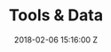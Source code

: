 ---
title: Tools & Data
date: 2018-02-06 15:16:00 Z
position: 4
Block 0:
  Header: What is OpenStreetMap
  Text: OpenStreetMap is a collaborative project to create a free editable world map and is at the core of HOT’s mapping activities. You are free to use it for any purpose as long as you credit OSM and its contributors. The power of OpenStreetMap is that it empowers anyone, anywhere in the world to add information to a collective map and use the data for any purpose.
  Image: https://cdn.hotosm.org/website/open-source.png
  Tools:
  - Name: Access our repositories
    URL: https://github.com/hotosm
Block 999:
  Header: What is Open Mapping
  Text: Open mapping is a global movement to create free and open geographic data. Beyond open data, it is a broad community partnership to collaboratively create a critical data resource for monitoring and meeting the Sustainable Development Goals (SDGs) by making available fundamental, detailed, and timely information on where things are in our world.
  Text-alternate: ' Open mapping is a global movement to create free and open geographic data. Grounded in open source principles and Data Protection. HOT serves as a platform that fosters community building, collaboration and development of resources to contribute to the movement. At its core is OpenStreetMap (OSM), a crowdsourced project to map the world driven by a growing community of mappers.<br> 
  <br>
  Check out the resources available within LearnOSM, to get started on OSM or use the many tools available to edit or use the open data.<br>
  If you are interested in contributing or repurposing our tools, you can access all our code, documentation, and other resources on GitHub.'
  Image: https://cdn.hotosm.org/website/HOT+Staff.jpeg
  Tools:
  - Name: GitHub Repo
    URL: "https://github.com/hotosm"
  - Name: HOT Docs Index
    URL: https://docs.hotosm.org/
Block 1:
  Header: Open Mapping Tools
  Text: "Join the global movement towards free and open geographic data! <br> We have compiled a list of tools that can empower communities at every stage of open mapping. 
   <br>"
  Image: https://cdn.hotosm.org/website/52100358553_94c50062d2_k.jpg
  Tools:
  - Name: Explore the tools
    URL: "/open-mapping-tools"
Block 2:
  Header: TECH PRODUCT SUITE
  Text: HOT is developing a technical stack to assist the open mapping community. This includes remote mapping, field data collection, and data access. To learn more, check out our tech stack and access our repository.
  Image: "https://cdn.hotosm.org/website/GAL+Group+for+Mapping+Tips+Post.jpg"
  Tools:
  - Name: Explore the tools
    URL: "https://github.com/hotosm"
Block 1111:
  Header: Open Source
  Text: Open source is at the heart of the HOT Community. We create and build open
    source tools and run our projects with an open source ethos. If you are interested
    in using our tools or contributing, you can access all our code, documentation,
    and other resources on GitHub.
  Image: https://cdn.hotosm.org/website/open-source.png
  Tools:
  - Name: Explore the Tools
    URL: https://github.com/hotosm
Block 222:
  Header: Learn about OpenStreetMap
  Text: OpenStreetMap is a free street level map of the world, created by an ever
    growing community of mappers. Get started by learning about how to edit OpenStreetMap
    or using the many tools available to edit or use OSM data. Check out the resources
    available within LearnOSM or the HOT Training Center. The OSM Wiki has documentation
    around feature tags and processes of the community.
  Image: https://cdn.hotosm.org/website/tools-learnosm.png
  Tools:
  - Name: LearnOSM
    URL: https://learnosm.org
  - Name: OpenStreetMap
    URL: https://openstreetmap.org
  - Name: GitHub repositories
    URL: https://github.com/hotosm
Block 3:
  Header: Plan a Mapping Campaign
  Text: If you are interested in starting a remote or field mapping campaign, you
    can get started by finding available imagery to use via OpenAerialMap, plan a
    remote mapping campaign via the Tasking Manager.
  Image: https://cdn.hotosm.org/website/tm4-explore.png
  Tools:
  - Name: OpenAerialMap
    URL: https://openaerialmap.org/
  - Name: Tasking Manager
    URL: https://tasks.hotosm.org/
  - Name: Field Mapping Tasking Manager
    URL: https://fmtm.hotosm.org/
Block 4:
  Header: Edit the Map
  Text: Quickly get started with editing and contibuting to OpenStreetMap via the
    Tasking Manager. You can volunteer your time to active mapping projects and support
    organizations in need of map data around the world. Check RapiD, an editor that
    uses Artificial Inteligence to detect unmapped roads and buildings.
  Image: "/downloads/rapid-ai-roads.png"
  Tools:
  - Name: Tasking Manager
    URL: https://tasks.hotosm.org/
  - Name: fAIr
    URL: https://fair-dev.hotosm.org/
  - Name: RapiD
    URL: https://mapwith.ai/rapid
Block 5:
  Header: Access OSM Data
  Text: To access OSM data, HOT built the Export Tool which allows anyone to create
    custom extracts of OSM based on the area and type of data you want to access.
    Export Tool allows you to save, rerun, and share OSM data. Exports for selected
    countries with active disaster or crisis responses are also available via HDX.
  Image: https://cdn.hotosm.org/website/tools-export.png
  Tools:
  - Name: Export Tool
    URL: https://export.hotosm.org/en/v3/
  - Name: Humanitarian Data Exchange (HDX)
    URL: https://data.humdata.org/organization/hot
Block 6:
  Header: Analyze the Data
  Text: To understand more about how and when editing took place, or assess quality
    within OSM, use the OSM Analytics suite of tools. You can view how data has changed
    over time within OSM, understand quality within an area, or analyze what type
    of data is available.
  Image: https://cdn.hotosm.org/website/tools-osm-analytics.png
  Tools:
  - Name: OSM Analytics
    URL: https://osm-analytics.org/
layout: tools-and-data
Block 7:
  Header: Resources and Learning Center
  Text: HOT Resources and Learning Center is your starting point to learn more about OpenStreetMap and the open mapping movement. Access our learning resources and join our online learning platform to learn about open mapping.
  Image: https://cdn.hotosm.org/website/IMG-20230121-WA0005.jpg
  Tools:
  - Name: HOT Toolbox
    URL: https://toolbox.hotosm.org/pages/introduction/how_to_use_toolbox/
  - Name: LearnOSM
    URL: https://learnosm.org
Block 8:
  Header: Tasking Manager
  Text: The HOT Tasking Manager is a mapping tool designed and built for the HOT collaborative mapping process in OSM. The purpose of the tool is to divide up a mapping project into smaller tasks that can be completed by people working on the same overall area. It shows which areas need to be mapped and which areas need the mapping validated.
  Image: https://cdn.hotosm.org/website/MapUganda.jpg
  Tools:
  - Name: Learn More
    URL: "/tech-suite/tasking-manager/"
Block 9:
  Header: Field Mapping Tasking Manager
  Text: "Coordinated field data collection: Similar to HOT’s remote Tasking Manager, FMTM reduces duplication of efforts and avoids missing areas. The FMTM facilitates collaborative mapping by supporting and extending existing ODK-based mature tools."
  Image: https://www.hotosm.org/uploads/image-bc9f4a.png
  Tools:
  - Name: Learn More
    URL: "/tech-suite/field-mapping-tasking-manager/"
Block 10:
  Header: fAIr
  Text: AIr is an open AI-assisted mapping service developed by the HOT that aims to improve the efficiency and accuracy of mapping efforts for humanitarian purposes.
  Image: https://cdn.hotosm.org/website/FMTM-Monrovia.jpg
  Tools:
  - Name: Learn More
    URL: "/tech-suite/fair/"
layout: tools-and-data
---